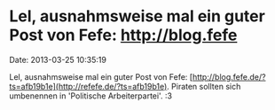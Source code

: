 Lel, ausnahmsweise mal ein guter Post von Fefe: http://blog.fefe
================================================================

Date: 2013-03-25 10:35:19

Lel, ausnahmsweise mal ein guter Post von Fefe:
[http://blog.fefe.de/?ts=afb19b1e](http://refefe.de/?ts=afb19b1e).
Piraten sollten sich umbenennen in \'Politische Arbeiterpartei\'. :3
